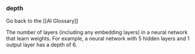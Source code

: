 ### depth

Go back to the [[AI Glossary]]


The number of layers (including any embedding layers) in a neural network that learn weights. For example, a neural network with 5 hidden layers and 1 output layer has a depth of 6.


